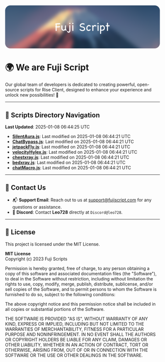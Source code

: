 ![Banner](.github/b.webp)

# 🌍 **We are Fuji Script**

Our global team of developers is dedicated to creating powerful, open-source scripts for Rise Client, designed to enhance your experience and unlock new possibilities! 🌟

---
<!-- SCRIPTS_NAVIGATION_START -->
## 📂 **Scripts Directory Navigation**

**Last Updated**: 2025-01-08 06:44:25 UTC

- **[SilentAura.js](scripts/SilentAura.js)**: Last modified on 2025-01-08 06:44:21 UTC
- **[ChatBypass.js](scripts/ChatBypass.js)**: Last modified on 2025-01-08 06:44:21 UTC
- **[jetpackFly.js](scripts/jetpackFly.js)**: Last modified on 2025-01-08 06:44:21 UTC
- **[velocityHylex.js](scripts/velocityHylex.js)**: Last modified on 2025-01-08 06:44:21 UTC
- **[chestxray.js](scripts/chestxray.js)**: Last modified on 2025-01-08 06:44:21 UTC
- **[bedxray.js](scripts/bedxray.js)**: Last modified on 2025-01-08 06:44:21 UTC
- **[chatMacro.js](scripts/chatMacro.js)**: Last modified on 2025-01-08 06:44:21 UTC

<!-- SCRIPTS_NAVIGATION_END -->

---

## 💬 **Contact Us**  
- 📬 **Support Email**: Reach out to us at [support@fujiscript.com](mailto:support@fujiscript.com) for any questions or assistance.  
- 💬 **Discord**: Contact **Leo728** directly at `Discord@leo728`.

---

## 📜 **License**

This project is licensed under the MIT License.  

**MIT License**  
Copyright (c) 2023 Fuji Scripts  

Permission is hereby granted, free of charge, to any person obtaining a copy of this software and associated documentation files (the "Software"), to deal in the Software without restriction, including without limitation the rights to use, copy, modify, merge, publish, distribute, sublicense, and/or sell copies of the Software, and to permit persons to whom the Software is furnished to do so, subject to the following conditions:  

The above copyright notice and this permission notice shall be included in all copies or substantial portions of the Software.  

THE SOFTWARE IS PROVIDED "AS IS", WITHOUT WARRANTY OF ANY KIND, EXPRESS OR IMPLIED, INCLUDING BUT NOT LIMITED TO THE WARRANTIES OF MERCHANTABILITY, FITNESS FOR A PARTICULAR PURPOSE AND NONINFRINGEMENT. IN NO EVENT SHALL THE AUTHORS OR COPYRIGHT HOLDERS BE LIABLE FOR ANY CLAIM, DAMAGES OR OTHER LIABILITY, WHETHER IN AN ACTION OF CONTRACT, TORT OR OTHERWISE, ARISING FROM, OUT OF OR IN CONNECTION WITH THE SOFTWARE OR THE USE OR OTHER DEALINGS IN THE SOFTWARE.  
